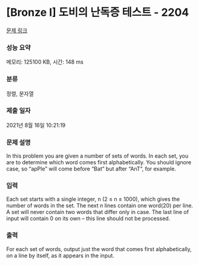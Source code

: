 # [Bronze I] 도비의 난독증 테스트 - 2204 

[문제 링크](https://www.acmicpc.net/problem/2204) 

### 성능 요약

메모리: 125100 KB, 시간: 148 ms

### 분류

정렬, 문자열

### 제출 일자

2021년 8월 16일 10:21:19

### 문제 설명

<p>In this problem you are given a number of sets of words. In each set, you are to determine which word comes first alphabetically. You should ignore case, so “apPle” will come before “Bat” but after “AnT”, for example.</p>

### 입력 

 <p>Each set starts with a single integer, n (2 ≤ n ≤ 1000), which gives the number of words in the set. The next n lines contain one word(20) per line. A set will never contain two words that differ only in case. The last line of input will contain 0 on its own – this line should not be processed.</p>

### 출력 

 <p>For each set of words, output just the word that comes first alphabetically, on a line by itself, as it appears in the input.</p>

